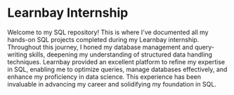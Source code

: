 # Learnbay Internship
Welcome to my SQL repository! This is where I've documented all my hands-on SQL projects completed during my Learnbay internship. Throughout this journey, I honed my database management and query-writing skills, deepening my understanding of structured data handling techniques. Learnbay provided an excellent platform to refine my expertise in SQL, enabling me to optimize queries, manage databases effectively, and enhance my proficiency in data science. This experience has been invaluable in advancing my career and solidifying my foundation in SQL.
